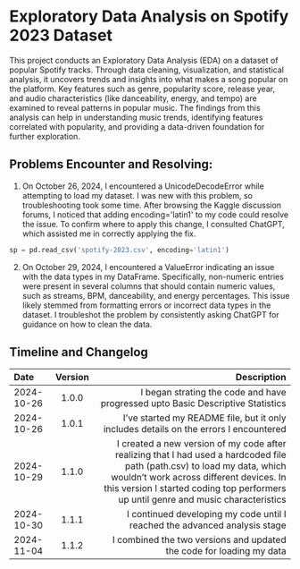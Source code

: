 
# Exploratory Data Analysis on Spotify 2023 Dataset

This project conducts an Exploratory Data Analysis (EDA) on a dataset of popular Spotify tracks. Through data cleaning, visualization, and statistical analysis, it uncovers trends and insights into what makes a song popular on the platform. Key features such as genre, popularity score, release year, and audio characteristics (like danceability, energy, and tempo) are examined to reveal patterns in popular music. The findings from this analysis can help in understanding music trends, identifying features correlated with popularity, and providing a data-driven foundation for further exploration.

## Problems Encounter and Resolving: 

1. On October 26, 2024, I encountered a UnicodeDecodeError while attempting to load my dataset. I was new with this problem, so troubleshooting took some time. After browsing the Kaggle discussion forums, I noticed that adding encoding='latin1' to my code could resolve the issue. To confirm where to apply this change, I consulted ChatGPT, which assisted me in correctly applying the fix.
   
```python
sp = pd.read_csv('spotify-2023.csv', encoding='latin1') 
```
2. On October 29, 2024, I encountered a ValueError indicating an issue with the data types in my DataFrame. Specifically, non-numeric entries were present in several columns that should contain numeric values, such as streams, BPM, danceability, and energy percentages. This issue likely stemmed from formatting errors or incorrect data types in the dataset. I troubleshot the problem by consistently asking ChatGPT for guidance on how to clean the data.



## Timeline and Changelog

| Date       | Version | Description                                     |
|:-----------|:-------:|------------------------------------------------:|
| 2024-10-26 | 1.0.0  | I began strating the code and have progressed upto Basic Descriptive Statistics  |
| 2024-10-26 | 1.0.1  | I’ve started my README file, but it only includes details on the errors I encountered |
| 2024-10-29 | 1.1.0  | I created a new version of my code after realizing that I had used a hardcoded file path (path.csv) to load my data, which wouldn’t work across different devices. In this version I started coding top performers up until genre and music characteristics |
| 2024-10-30 | 1.1.1  | I continued developing my code until I reached the advanced analysis stage  |
| 2024-11-04 | 1.1.2  |I combined the two versions and updated the code for loading my data |

